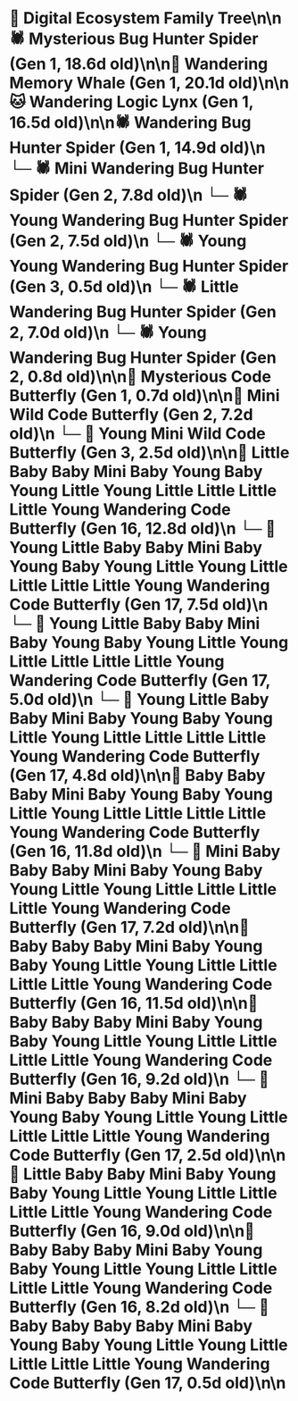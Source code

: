 # 🌳 Digital Ecosystem Family Tree\n\n🕷️ Mysterious Bug Hunter Spider (Gen 1, 18.6d old)\n\n🐋 Wandering Memory Whale (Gen 1, 20.1d old)\n\n🐱 Wandering Logic Lynx (Gen 1, 16.5d old)\n\n🕷️ Wandering Bug Hunter Spider (Gen 1, 14.9d old)\n  └─ 🕷️ Mini Wandering Bug Hunter Spider (Gen 2, 7.8d old)\n  └─ 🕷️ Young Wandering Bug Hunter Spider (Gen 2, 7.5d old)\n    └─ 🕷️ Young Young Wandering Bug Hunter Spider (Gen 3, 0.5d old)\n  └─ 🕷️ Little Wandering Bug Hunter Spider (Gen 2, 7.0d old)\n  └─ 🕷️ Young Wandering Bug Hunter Spider (Gen 2, 0.8d old)\n\n🦋 Mysterious Code Butterfly (Gen 1, 0.7d old)\n\n🦋 Mini Wild Code Butterfly (Gen 2, 7.2d old)\n  └─ 🦋 Young Mini Wild Code Butterfly (Gen 3, 2.5d old)\n\n🦋 Little Baby Baby Mini Baby Young Baby Young Little Young Little Little Little Little Young Wandering Code Butterfly (Gen 16, 12.8d old)\n  └─ 🦋 Young Little Baby Baby Mini Baby Young Baby Young Little Young Little Little Little Little Young Wandering Code Butterfly (Gen 17, 7.5d old)\n  └─ 🦋 Young Little Baby Baby Mini Baby Young Baby Young Little Young Little Little Little Little Young Wandering Code Butterfly (Gen 17, 5.0d old)\n  └─ 🦋 Young Little Baby Baby Mini Baby Young Baby Young Little Young Little Little Little Little Young Wandering Code Butterfly (Gen 17, 4.8d old)\n\n🦋 Baby Baby Baby Mini Baby Young Baby Young Little Young Little Little Little Little Young Wandering Code Butterfly (Gen 16, 11.8d old)\n  └─ 🦋 Mini Baby Baby Baby Mini Baby Young Baby Young Little Young Little Little Little Little Young Wandering Code Butterfly (Gen 17, 7.2d old)\n\n🦋 Baby Baby Baby Mini Baby Young Baby Young Little Young Little Little Little Little Young Wandering Code Butterfly (Gen 16, 11.5d old)\n\n🦋 Baby Baby Baby Mini Baby Young Baby Young Little Young Little Little Little Little Young Wandering Code Butterfly (Gen 16, 9.2d old)\n  └─ 🦋 Mini Baby Baby Baby Mini Baby Young Baby Young Little Young Little Little Little Little Young Wandering Code Butterfly (Gen 17, 2.5d old)\n\n🦋 Little Baby Baby Mini Baby Young Baby Young Little Young Little Little Little Little Young Wandering Code Butterfly (Gen 16, 9.0d old)\n\n🦋 Baby Baby Baby Mini Baby Young Baby Young Little Young Little Little Little Little Young Wandering Code Butterfly (Gen 16, 8.2d old)\n  └─ 🦋 Baby Baby Baby Baby Mini Baby Young Baby Young Little Young Little Little Little Little Young Wandering Code Butterfly (Gen 17, 0.5d old)\n\n